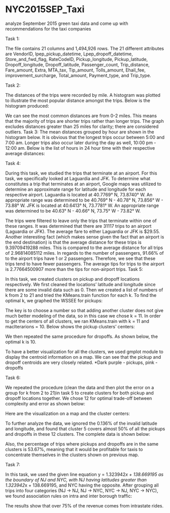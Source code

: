 # NYC2015SEP_Taxi
analyze September 2015 green taxi data and come up with recommendations for the taxi companies 


Task 1:

The file contains 21 columns and 1,494,926 rows. The 21 different attributes are VendorID, lpep_pickup_datetime, Lpep_dropoff_datetime, Store_and_fwd_flag, RateCodeID, Pickup_longitude, Pickup_latitude, Dropoff_longitude, Dropoff_latitude, Passenger_count, Trip_distance, Fare_amount, Extra, MTA_tax, Tip_amount, Tolls_amount, Ehail_fee, improvement_surcharge, Total_amount, Payment_type, and Trip_type.

Task 2:

The distances of the trips were recorded by mile. A histogram was plotted to illustrate the most popular distance amongst the trips. Below is the histogram produced:

We can see the most common distances are from 0-2 miles. This means that the majority of trips are shorter trips rather than longer trips. The graph excludes distances greater than 25 miles for clarity; there are considered outliers.
Task 3: 
The mean distances grouped by hour are shown in the histogram below. 
It is obvious that the longest trips occur between 5:00 and 7:00 am. Longer trips also occur later during the day as well, 10:00 pm - 12:00 am.
Below is the list of hours in 24 hour time with their respective average distances:





Task 4:

During this task, we studied the trips that terminate at an airport. For this task, we specifically looked at Laguardia and JFK. To determine what constitutes a trip that terminates at an airport, Google maps was utilized to determine an approximate range for latitude and longitude for each respective airport. Laguardia is located at  40.7769° N, 73.8740° W. An appropriate range was determined to be 40.769° N  - 40.78° N, 73.856° W - 73.88° W. JFK is located at 40.6413° N, 73.7781° W. An appropriate range was determined to be 40.63° N - 40.66° N, 73.75° W - 73.82° W.

The trips were filtered to leave only the trips that terminate within one of these ranges. It was determined that there are 31117  trips to an airport (Laguardia or JFK). The average fare to either Laguardia or JFK is $29.55. Another interesting fact (which makes sense given the fact that an airport is the end destination) is that the average distance for these trips is 9.39709419288 miles.
This is compared to the average distance for all trips of 2.96814085112 miles. In regards to the number of passengers, 91.66% of to the airport trips have 1  or 2 passengers. Therefore, we see that these trips tend to have fewer passengers. The average tips for trips to the airport is 2.77664500907  more than the tips for non-airport trips.
Task 5:   

In this task, we created clusters on pickup and dropoff locations respectively. We first cleaned the locations’ latitude and longitude since there are some invalid data such as 0. Then we created a list of numbers of k from 2 to 21 and tried the KMeans.train function for each k. To find the optimal k, we graphed the WSSEE for pickups: 

The key is to choose a number so that adding another cluster does not give much better modeling of the data, so in this case we chose k = 11. In order to get the centers of all clusters, we ran KMeans.train with k = 11 and macIterarions = 10. Below shows the pickup clusters’ centers: 

We then repeated the same procedure for dropoffs. As shown below, the optimal k is 10. 
 
To have a better visualization for all the clusters, we used gmplot module to display the centroid information on a map. We can see that the pickup and dropoff centroids are very closely related. 
*Dark purple - pickups, pink - dropoffs


Task 6: 

We repeated the procedure (clean the data and then plot the error on a group for k from 2 to 21)in task 5 to create clusters for both pickup and dropoff locations together. We chose 12 for optimal trade-off between complexity and error as shown below: 


Here are the visualization on a map and the cluster centers: 
             

To further analyze the data, we ignored the 0.136% of the invalid latitude and longitude, and found that cluster 5 covers almost 50% of all the pickups and dropoffs in these 12 clusters. The complete data is shown below: 
		

Also, the percentage of trips where pickups and dropoffs are in the same clusters is 53.67%, meaning that it would be profitable for taxis to concentrate themselves in the clusters shown on previous map. 


Task 7: 

In this task, we used the given line equation y = 1.323942*x + 138.669195 as the boundary of NJ and NYC, with NJ having latitudes greater than 1.323942*x + 138.669195, and NYC having the opposite. After grouping all trips into four categories (NJ -> NJ, NJ -> NYC, NYC -> NJ, NYC -> NYC), we found association rules on intra and inter borough traffic: 

The results show that over 75% of the revenue comes from intrastate rides. 
